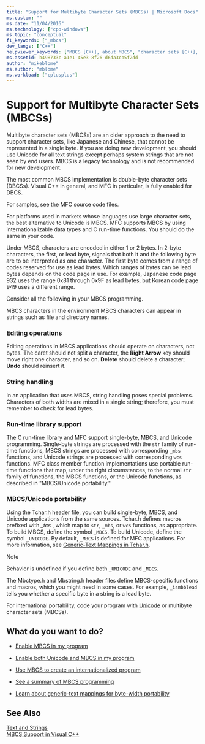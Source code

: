 ```yaml
---
title: "Support for Multibyte Character Sets (MBCSs) | Microsoft Docs"
ms.custom: ""
ms.date: "11/04/2016"
ms.technology: ["cpp-windows"]
ms.topic: "conceptual"
f1_keywords: ["_mbcs"]
dev_langs: ["C++"]
helpviewer_keywords: ["MBCS [C++], about MBCS", "character sets [C++], multibyte", "multibyte characters [C++]", "MBCS [C++]"]
ms.assetid: b498733c-a1e1-45e3-8f26-d6da3cb5f2dd
author: "mikeblome"
ms.author: "mblome"
ms.workload: ["cplusplus"]
---
```

# Support for Multibyte Character Sets (MBCSs)

Multibyte character sets (MBCSs) are an older approach to the need to support character sets, like Japanese and Chinese, that cannot be represented in a single byte. If you are doing new development, you should use Unicode for all text strings except perhaps system strings that are not seen by end users. MBCS is a legacy technology and is not recommended for new development.

The most common MBCS implementation is double-byte character sets (DBCSs). Visual C++ in general, and MFC in particular, is fully enabled for DBCS.

For samples, see the MFC source code files.

For platforms used in markets whose languages use large character sets, the best alternative to Unicode is MBCS. MFC supports MBCS by using internationalizable data types and C run-time functions. You should do the same in your code.

Under MBCS, characters are encoded in either 1 or 2 bytes. In 2-byte characters, the first, or lead byte, signals that both it and the following byte are to be interpreted as one character. The first byte comes from a range of codes reserved for use as lead bytes. Which ranges of bytes can be lead bytes depends on the code page in use. For example, Japanese code page 932 uses the range 0x81 through 0x9F as lead bytes, but Korean code page 949 uses a different range.

Consider all the following in your MBCS programming.

MBCS characters in the environment
MBCS characters can appear in strings such as file and directory names.

### Editing operations

Editing operations in MBCS applications should operate on characters, not bytes. The caret should not split a character, the **Right Arrow** key should move right one character, and so on. **Delete** should delete a character; **Undo** should reinsert it.

### String handling

In an application that uses MBCS, string handling poses special problems. Characters of both widths are mixed in a single string; therefore, you must remember to check for lead bytes.

### Run-time library support

The C run-time library and MFC support single-byte, MBCS, and Unicode programming. Single-byte strings are processed with the `str` family of run-time functions, MBCS strings are processed with corresponding `_mbs` functions, and Unicode strings are processed with corresponding `wcs` functions. MFC class member function implementations use portable run-time functions that map, under the right circumstances, to the normal `str` family of functions, the MBCS functions, or the Unicode functions, as described in "MBCS/Unicode portability."

### MBCS/Unicode portability

Using the Tchar.h header file, you can build single-byte, MBCS, and Unicode applications from the same sources. Tchar.h defines macros prefixed with *_tcs* , which map to `str`, `_mbs`, or `wcs` functions, as appropriate. To build MBCS, define the symbol `_MBCS`. To build Unicode, define the symbol `_UNICODE`. By default, `_MBCS` is defined for MFC applications. For more information, see [Generic-Text Mappings in Tchar.h](../text/generic-text-mappings-in-tchar-h.md).

> [!NOTE]
>  Behavior is undefined if you define both `_UNICODE` and `_MBCS`.

The Mbctype.h and Mbstring.h header files define MBCS-specific functions and macros, which you might need in some cases. For example, `_ismbblead` tells you whether a specific byte in a string is a lead byte.

For international portability, code your program with [Unicode](../text/support-for-unicode.md) or multibyte character sets (MBCSs).

## What do you want to do?

- [Enable MBCS in my program](../text/international-enabling.md)

- [Enable both Unicode and MBCS in my program](../text/internationalization-strategies.md)

- [Use MBCS to create an internationalized program](../text/mbcs-programming-tips.md)

- [See a summary of MBCS programming](../text/mbcs-programming-tips.md)

- [Learn about generic-text mappings for byte-width portability](../text/generic-text-mappings-in-tchar-h.md)

## See Also

[Text and Strings](../text/text-and-strings-in-visual-cpp.md)<br/>
[MBCS Support in Visual C++](../text/mbcs-support-in-visual-cpp.md)